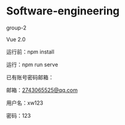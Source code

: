 # Software-engineering
group-2

Vue 2.0

运行前：npm install

运行：npm run serve

已有账号密码邮箱：

邮箱：2743065525@qq.com

用户名：xw123

密码：123
